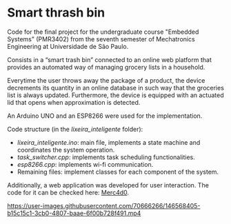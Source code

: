 # Smart thrash bin

Code for the final project for the undergraduate course "Embedded Systems" (PMR3402) from the seventh semester of Mechatronics Engineering at Universidade de São Paulo.

Consists in a “smart trash bin” connected to an online web platform that provides an automated way of managing grocery lists in a household. 

Everytime the user throws away the package of a product, the device decrements its quantity in an online database in such way that the groceries list is always updated. Furthermore, the device is equipped with an actuated lid that opens when approximation is detected.   

An Arduino UNO and an ESP8266 were used for the implementation.

Code structure (in the *lixeira_inteligente* folder):

- *lixeira_inteligente.ino*: main file, implements a state machine and coordinates the system operation.
- *task_switcher.cpp*: implements task scheduling functionalities.
- *esp8266.cpp*: implements wi-fi communication.
- Remaining files: implement classes for each component of the system.

Additionally, a web application was developed for user interaction. The code for it can be checked here: [Merc4d0](https://github.com/victor-kowalski-m/merc4d0).


https://user-images.githubusercontent.com/70666266/146568405-b15c15c1-3cb0-4807-baae-6f00b728f491.mp4

